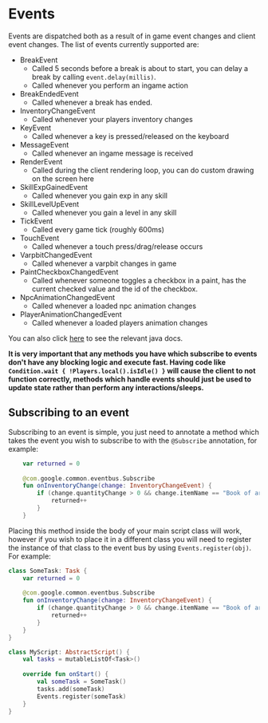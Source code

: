 # Events

Events are dispatched both as a result of in game event changes and client event changes. The list of events currently supported are:

- BreakEvent
  - Called 5 seconds before a break is about to start, you can delay a break by calling `event.delay(millis)`.
  - Called whenever you perform an ingame action
- BreakEndedEvent
  - Called whenever a break has ended.
- InventoryChangeEvent
  - Called whenever your players inventory changes
- KeyEvent
  - Called whenever a key is pressed/released on the keyboard
- MessageEvent
  - Called whenever an ingame message is received
- RenderEvent
  - Called during the client rendering loop, you can do custom drawing on the screen here
- SkillExpGainedEvent
  - Called whenever you gain exp in any skill  
- SkillLevelUpEvent
  - Called whenever you gain a level in any skill 
- TickEvent
  - Called every game tick (roughly 600ms)
- TouchEvent
  - Called whenever a touch press/drag/release occurs
- VarpbitChangedEvent 
  - Called whenever a varpbit changes in game
- PaintCheckboxChangedEvent
  - Called whenever someone toggles a checkbox in a paint, has the current checked value and the id of the checkbox.
- NpcAnimationChangedEvent
  - Called whenever a loaded npc animation changes
- PlayerAnimationChangedEvent
  - Called whenever a loaded players animation changes

You can also click [here](https://docs.powbot.org/jdocs/app/org.powbot.api.event/index.html) to see the relevant java docs.

**It is very important that any methods you have which subscribe to events don't have any blocking logic and execute fast. Having code like `Condition.wait { !Players.local().isIdle() }` will cause the client to not function correctly, methods which handle events should just be used to update state rather than perform any interactions/sleeps.**

## Subscribing to an event

Subscribing to an event is simple, you just need to annotate a method which takes the event you wish to subscribe to with the `@Subscribe` annotation, for example:

```kotlin
    var returned = 0
    
    @com.google.common.eventbus.Subscribe
    fun onInventoryChange(change: InventoryChangeEvent) {
        if (change.quantityChange > 0 && change.itemName == "Book of arcane knowledge") {
            returned++
        }
    }
```

Placing this method inside the body of your main script class will work, however if you wish to place it in a different class you will need to register the instance of that class to the event bus by using `Events.register(obj)`. For example:

```kotlin
class SomeTask: Task {
    var returned = 0
    
    @com.google.common.eventbus.Subscribe
    fun onInventoryChange(change: InventoryChangeEvent) {
        if (change.quantityChange > 0 && change.itemName == "Book of arcane knowledge") {
            returned++
        }
    }
}

class MyScript: AbstractScript() {
    val tasks = mutableListOf<Task>()
    
    override fun onStart() {
        val someTask = SomeTask()
        tasks.add(someTask)
        Events.register(someTask)
    }
}
```
